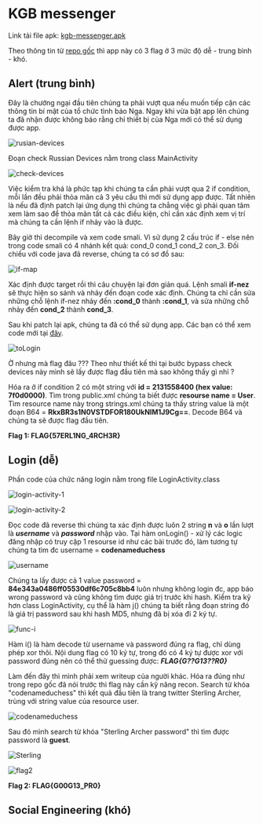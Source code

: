 # KGB messenger

Link tải file apk: [kgb-messenger.apk](https://github.com/MinhNhatTran/Android-CTF/blob/master/KGB%20messenger/kgb-messenger.apk)

Theo thông tin từ [repo gốc](https://github.com/tlamb96/kgb_messenger) thì app này có 3 flag ở 3 mức độ dễ - trung bình - khó.

## Alert (trung bình)

Đây là chướng ngại đầu tiên chúng ta phải vượt qua nếu muốn tiếp cận các thông tin bí mật của tổ chức tình báo Nga. Ngay khi vừa bật app lên chúng ta đã nhận được không báo rằng chỉ thiết bị của Nga mới có thể sử dụng được app.

![rusian-devices](https://github.com/MinhNhatTran/Android-CTF/blob/master/KGB%20messenger/image/kgb10.PNG)

Đoạn check Russian Devices nằm trong class MainActivity

![check-devices](https://github.com/MinhNhatTran/Android-CTF/blob/master/KGB%20messenger/image/kgb11.PNG)

Việc kiểm tra khá là phức tạp khi chúng ta cần phải vượt qua 2 if condition, mỗi lần đều phải thỏa mãn cả 3 yêu cầu thì mới sử dụng app được. Tất nhiên là nếu đã định patch lại ứng dụng thì chúng ta chẳng việc gì phải quan tâm xem làm sao để thỏa mãn tất cả các điều kiện, chỉ cần xác định xem vị trí mà chúng ta cần lệnh if nhảy vào là được.

Bây giờ thì decompile và xem code smali. Vì sử dụng 2 cấu trúc if - else nên trong code smali có 4 nhánh kết quả: cond_0 cond_1 cond_2 con_3. Đối chiếu với code java đã reverse, chúng ta có sơ đồ sau:

![if-map](https://github.com/MinhNhatTran/Android-CTF/blob/master/KGB%20messenger/image/kgb12.PNG)

Xác định được target rồi thì câu chuyện lại đơn giản quá. Lệnh smali **if-nez** sẽ thực hiện so sánh và nhảy đến đoạn code xác định. Chúng ta chỉ cần sửa những chỗ lệnh if-nez nhảy đến **:cond_0** thành **:cond_1**, và sửa những chỗ nhảy đến **cond_2** thành **cond_3**.

Sau khi patch lại apk, chúng ta đã có thể sử dụng app. Các bạn có thể xem code mới tại [đây](https://github.com/MinhNhatTran/Android-CTF/blob/master/KGB%20messenger/code/MainActivity.smali).

![toLogin](https://github.com/MinhNhatTran/Android-CTF/blob/master/KGB%20messenger/image/kgb13.PNG)

Ờ nhưng mà flag đâu ??? Theo như thiết kế thì tại bước bypass check devices này mình sẽ lấy được flag đầu tiên mà sao không thấy gì nhỉ ?

Hóa ra ở if condition 2 có một string với **id = 2131558400 (hex value: 7f0d0000)**. Tìm trong public.xml chúng ta biết được **resourse name = User**. Tìm resource name này trong strings.xml chúng ta thấy string value là một đoạn B64 = **RkxBR3s1N0VSTDFOR180UkNIM1J9Cg==**. Decode B64 và chúng ta sẽ được flag đầu tiên.

**Flag 1: FLAG{57ERL1NG_4RCH3R}**

## Login (dễ)

Phần code của chức năng login nằm trong file LoginActivity.class

![login-activity-1](https://github.com/MinhNhatTran/Android-CTF/blob/master/KGB%20messenger/image/kgb20.PNG)

![login-activity-2](https://github.com/MinhNhatTran/Android-CTF/blob/master/KGB%20messenger/image/kgb21.PNG)

Đọc code đã reverse thì chúng ta xác định được luôn 2 string **n** và **o** lần lượt là ***username*** và ***password*** nhập vào. Tại hàm onLogin() - xử lý các logic đăng nhập có truy cập 1 resourse id như các bài trước đó, làm tương tự chúng ta tìm đc username = **codenameduchess**

![username](https://github.com/MinhNhatTran/Android-CTF/blob/master/KGB%20messenger/image/kgb22.PNG)

Chúng ta lấy được cả 1 value password = **84e343a0486ff05530df6c705c8bb4** luôn nhưng không login đc, app báo wrong password và cũng không tìm được giá trị trước khi hash. Kiểm tra kỹ hơn class LoginActivity, cụ thể là hàm j() chúng ta biết rằng đoạn string đó là giá trị password sau khi hash MD5, nhưng đã bị xóa đi 2 ký tự.

![func-i](https://github.com/MinhNhatTran/Android-CTF/blob/master/KGB%20messenger/image/kgb23.PNG)

Hàm i() là hàm decode từ username và password đúng ra flag, chỉ dùng phép xor thôi. Nội dung flag có 10 ký tự, trong đó có 4 ký tự được xor với password đúng nên có thể thử guessing được: ***FLAG{G??G13??R0}***

Làm đến đây thì mình phải xem writeup của người khác. Hóa ra đúng như trong repo gốc đã nói trước thì flag này cần kỹ năng recon. Search từ khóa "codenameduchess" thì kết quả đầu tiên là trang twitter Sterling Archer, trùng với string value của resource user.

![codenameduchess](https://github.com/MinhNhatTran/Android-CTF/blob/master/KGB%20messenger/image/kgb24.PNG)

Sau đó mình search từ khóa "Sterling Archer password" thì tìm được password là **guest**.

![Sterling](https://github.com/MinhNhatTran/Android-CTF/blob/master/KGB%20messenger/image/kgb25.PNG)

![flag2](https://github.com/MinhNhatTran/Android-CTF/blob/master/KGB%20messenger/image/kgb26.PNG)

**Flag 2: FLAG{G00G13_PR0}**

## Social Engineering (khó)

